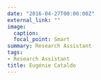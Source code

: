 ```yaml
---
date: "2016-04-27T00:00:00Z"
external_link: ""
image:
  caption: 
  focal_point: Smart
summary: Research Assistant
tags:
- Research Assistant
title: Eugénie Cataldo
---
```

